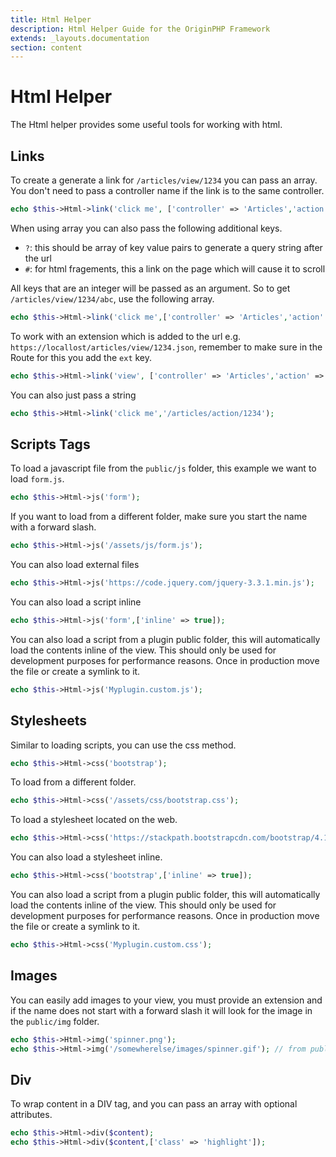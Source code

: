 ```yaml
---
title: Html Helper
description: Html Helper Guide for the OriginPHP Framework
extends: _layouts.documentation
section: content
---
```

# Html Helper

The Html helper provides some useful tools for working with html.

## Links

To create a generate a link for  `/articles/view/1234` you can pass an array. You don't need to pass a controller name
if the link is to the same controller.

```php
echo $this->Html->link('click me', ['controller' => 'Articles','action' => 'view',1234]);
```

When using array you can also pass the following additional keys.

- `?`: this should be array of key value pairs to generate a query string after the url
- `#`: for html fragements, this a link on the page which will cause it to scroll

All keys that are an integer will be passed as an argument. So to get `/articles/view/1234/abc`, use the following array.

```php
echo $this->Html->link('click me',['controller' => 'Articles','action' => 'view',1234,'abc']);
```

To work with an extension which is added to the url e.g. `https://locallost/articles/view/1234.json`, remember
to make sure in the Route for this you add the `ext` key.

```php
echo $this->Html->link('view', ['controller' => 'Articles','action' => 'view',1234 ,'ext' => 'json']);
```

You can also just pass a string

```php
echo $this->Html->link('click me','/articles/action/1234');
```

## Scripts Tags

To load a javascript file from the `public/js` folder, this example we want to load `form.js`.

```php
echo $this->Html->js('form');
```

If you want to load from a different folder, make sure you start the name with a forward slash.

```php
echo $this->Html->js('/assets/js/form.js');
```

You can also load external files

```php
echo $this->Html->js('https://code.jquery.com/jquery-3.3.1.min.js');
```

You can also load a script inline  

```php
echo $this->Html->js('form',['inline' => true]);
```

You can also load a script from a plugin public folder, this will automatically load the contents inline of the view. This should only be used for development purposes for performance reasons. Once in production move the file or create a symlink to it.

```php
echo $this->Html->js('Myplugin.custom.js');
```

## Stylesheets

Similar to loading scripts, you can use the css method.

```php
echo $this->Html->css('bootstrap');
```

To load from a different folder.

```php
echo $this->Html->css('/assets/css/bootstrap.css');
```

To load a stylesheet located on the web.

```php
echo $this->Html->css('https://stackpath.bootstrapcdn.com/bootstrap/4.1.3/css/bootstrap.min.css');
```

You can also load a stylesheet inline.

```php
echo $this->Html->css('bootstrap',['inline' => true]);
```


You can also load a script from a plugin public folder, this will automatically load the contents inline of the view. This should only be used for development purposes for performance reasons. Once in production move the file or create a symlink to it.

```php
echo $this->Html->css('Myplugin.custom.css');
```


## Images

You can easily add images to your view, you must provide an extension and if the name does not start with a forward slash it will look for the image in the `public/img` folder.

```php
echo $this->Html->img('spinner.png');
echo $this->Html->img('/somewherelse/images/spinner.gif'); // from public folder
```

## Div

To wrap content in a DIV tag, and you can pass an array with optional attributes.

```php
echo $this->Html->div($content);
echo $this->Html->div($content,['class' => 'highlight']);
```